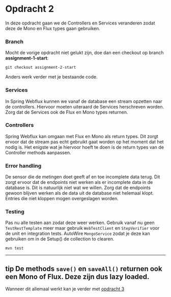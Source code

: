 # Opdracht 2
In deze opdracht gaan we de Controllers en Services veranderen zodat deze
de Mono en Flux types gaan gebruiken. 

### Branch

Mocht de vorige opdracht niet gelukt zijn, doe dan een checkout op 
branch __assignment-1-start__:
```
git checkout assignment-2-start
```

Anders werk verder met je bestaande code.


### Services
In Spring Webflux kunnen we vanaf de database een stream opzetten naar de controllers. Hiervoor
moeten uiteraard de Services herschreven worden. Zorg dat de Services ook de Flux en 
Mono types returnen. 

### Controllers
Spring Webflux kan omgaan met Flux en Mono als return types. Dit zorgt ervoor dat de stream
pas echt gebruikt gaat worden op het moment dat het nodig is. Het enigste wat je hiervoor hoeft
te doen is de return types van de Controller methods aanpassen.

### Error handling
De sensor die de metingen doet geeft af en toe incomplete data terug. Dit zorgt ervoor
dat de endpoints niet werken als er incomplete data in de database is. Dit is natuurlijk niet 
wat we willen. Zorg dat de endpoints gewoon blijven werken als de data uit de database niet 
helemaal klopt. Entries die niet kloppen mogen overgeslagen worden. 

### Testing
Pas nu alle testen aan zodat deze weer werken. Gebruik vanaf nu geen `TestRestTemplate` meer maar gebruik
`WebTestClient` en `StepVerifier` voor de unit en integration tests. AutoWire `MongoService` zodat je 
deze kan gebruiken om in de Setup() de collection to clearen.

```
mvn test
```
---
**tip**
De methods `save()` en `saveAll()` returnen ook een Mono of Flux. Deze zijn dus lazy loaded.
---


Wanneer dit allemaal werkt kan je verder met [opdracht 3](https://git.quintor.nl/SG-QuintorAcademy/webflux-hands-on/tree/assignment-3-start)






